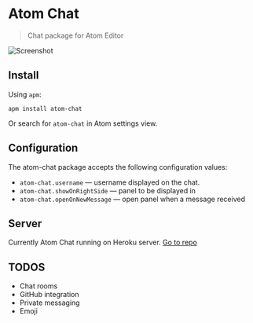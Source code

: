 Atom Chat
==========

>Chat package for Atom Editor

![Screenshot](https://github.com/mertkahyaoglu/atom-chat/blob/master/screenshot.png?raw=true)

[1]: http://mertkahyaoglu.github.io/brainballs/

## Install

Using `apm`:

```
apm install atom-chat
```

Or search for `atom-chat` in Atom settings view.

## Configuration

The atom-chat package accepts the following configuration values:

* `atom-chat.username` &mdash; username displayed on the chat.
* `atom-chat.showOnRightSide` &mdash; panel to be displayed in
* `atom-chat.openOnNewMessage` &mdash; open panel when a message received

## Server

Currently Atom Chat running on Heroku server. [Go to repo](https://github.com/mertkahyaoglu/atom-chat-server)

## TODOS

* Chat rooms
* GitHub integration
* Private messaging
* Emoji
